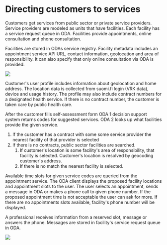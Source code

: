 # Directing customers to services

Customers get services from public sector or private service providers. Service 
providers are modeled as units that have facilities. Each facility has a service 
request queue in ODA. Facilities provide appointments, online 
consultation and phone consultation. 

Facilities are stored in ODAs service registry. Facility metadata includes 
an appointment service API URL, contact information, geolocation and area of 
responsibility.  It can also specify that only online consultation via ODA is 
provided.

![](http://www.plantuml.com/plantuml/proxy?src=https://raw.githubusercontent.com/omahoito/definitions/master/sequence-diagrams/service-sequence.plantuml?0)
 
Customer's user profile includes information about geolocation and home 
address. The location data is collected from suomi.fi login (VRK data), device 
and usage history. The profile may also include contract numbers for a 
designated health service. If there is no contract number, the customer is 
taken care by public health care.

After the customer fills self-assessment form ODA 1 decision support system 
returns codes for suggested services. ODA 2 looks up what facilities provide 
the given service.
1. If the customer has a contract with some some service provider the nearest
   facility of that provider is selected
2. If there is no contracts, public sector facilities are searched.
   1. If customer's location is some facility's area of responsibility, that 
      facility is selected. Customer's location is resolved by geocoding 
      customer's address. 
   2. If there is no match the nearest facility is selected. 

Available time slots for given service codes are queried from the appointment 
service. The ODA client displays the proposed facility locations and appointment 
slots to the user. The user selects an appointment, sends a message in ODA or 
makes a phone call to given phone number. If the proposed appointment time is 
not acceptable the user can ask for more. If there are no appointments slots 
available, facility's phone number will be displayed.

A professional receives information from a reserved slot, message or answers 
the phone. Messages are stored in facility's service request queue in ODA.
 
![](http://www.plantuml.com/plantuml/proxy?src=https://raw.githubusercontent.com/omahoito/definitions/master/service-concepts.plantuml?0)
